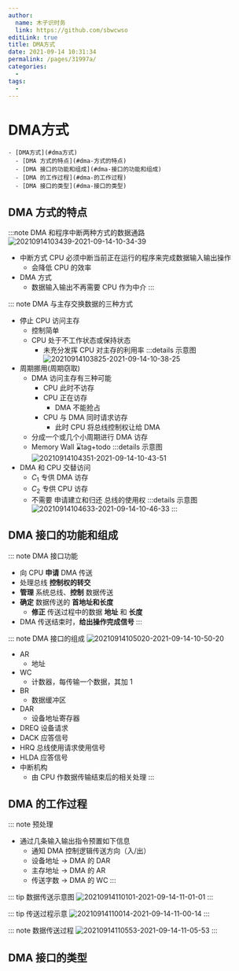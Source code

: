 ```yaml
---
author: 
  name: 木子识时务
  link: https://github.com/sbwcwso
editLink: true
title: DMA方式
date: 2021-09-14 10:31:34
permalink: /pages/31997a/
categories: 
  - 
tags: 
  - 
---
```


# DMA方式

```markmap
- [DMA方式](#dma方式)
  - [DMA 方式的特点](#dma-方式的特点)
  - [DMA 接口的功能和组成](#dma-接口的功能和组成)
  - [DMA 的工作过程](#dma-的工作过程)
  - [DMA 接口的类型](#dma-接口的类型)
```

## DMA 方式的特点

:::note DMA 和程序中断两种方式的数据通路
![20210914103439-2021-09-14-10-34-39](https://cdn.jsdelivr.net/gh/sbwcwso/PicBed@master/20210914103439-2021-09-14-10-34-39.png)
* 中断方式 CPU 必须中断当前正在运行的程序来完成数据输入输出操作
  * 会降低 CPU 的效率
* DMA 方式
  * 数据输入输出不再需要 CPU 作为中介
:::

::: note DMA 与主存交换数据的三种方式
* 停止 CPU 访问主存
  * 控制简单
  * CPU 处于不工作状态或保持状态
    * 未充分发挥 CPU 对主存的利用率
  :::details 示意图
  ![20210914103825-2021-09-14-10-38-25](https://cdn.jsdelivr.net/gh/sbwcwso/PicBed@master/20210914103825-2021-09-14-10-38-25.png)
* 周期挪用(周期窃取)
  * DMA 访问主存有三种可能
    * CPU 此时不访存
    * CPU 正在访存
      * DMA 不能抢占
    * CPU 与 DMA 同时请求访存
      * 此时 CPU 将总线控制权让给 DMA
  * 分成一个或几个小周期进行 DMA 访存
  * Memory Wall ⌛tag+todo
  :::details 示意图
  ![20210914104351-2021-09-14-10-43-51](https://cdn.jsdelivr.net/gh/sbwcwso/PicBed@master/20210914104351-2021-09-14-10-43-51.png)
* DMA 和 CPU 交替访问
  * $C_1$ 专供 DMA 访存
  * $C_2$ 专供 CPU 访存
  * 不需要 申请建立和归还 总线的使用权
  :::details 示意图
  ![20210914104633-2021-09-14-10-46-33](https://cdn.jsdelivr.net/gh/sbwcwso/PicBed@master/20210914104633-2021-09-14-10-46-33.png)
:::

## DMA 接口的功能和组成

::: note DMA 接口功能
* 向 CPU **申请** DMA 传送
* 处理总线 **控制权的转交**
* **管理** 系统总线、**控制** 数据传送
* **确定** 数据传送的 **首地址和长度**
  * **修正** 传送过程中的数据 **地址** 和 **长度**
* DMA 传送结束时，**给出操作完成信号**
:::

::: note DMA 接口的组成
![20210914105020-2021-09-14-10-50-20](https://cdn.jsdelivr.net/gh/sbwcwso/PicBed@master/20210914105020-2021-09-14-10-50-20.png)
* AR
  * 地址
* WC
  * 计数器，每传输一个数据，其加 1
* BR
  * 数据缓冲区
* DAR
  * 设备地址寄存器
* DREQ 设备请求
* DACK 应答信号
* HRQ 总线使用请求使用信号
* HLDA 应答信号
* 中断机构
  * 由 CPU 作数据传输结束后的相关处理
:::

## DMA 的工作过程

::: note 预处理
* 通过几条输入输出指令预置如下信息
  * 通知 DMA 控制逻辑传送方向（入/出）
  * 设备地址 $\longrightarrow$ DMA 的 DAR
  * 主存地址 $\longrightarrow$ DMA 的 AR
  * 传送字数 $\longrightarrow$ DMA 的 WC
:::

::: tip 数据传送示意图
![20210914110101-2021-09-14-11-01-01](https://cdn.jsdelivr.net/gh/sbwcwso/PicBed@master/20210914110101-2021-09-14-11-01-01.png)
:::

::: tip 传送过程示意
![20210914110014-2021-09-14-11-00-14](https://cdn.jsdelivr.net/gh/sbwcwso/PicBed@master/20210914110014-2021-09-14-11-00-14.png)
:::

::: note 数据传送过程
![20210914110553-2021-09-14-11-05-53](https://cdn.jsdelivr.net/gh/sbwcwso/PicBed@master/20210914110553-2021-09-14-11-05-53.png)
:::


## DMA 接口的类型

